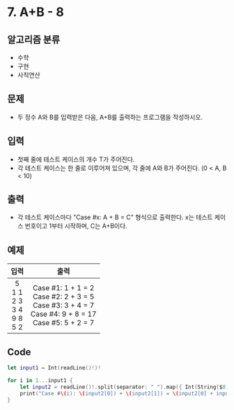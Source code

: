 # 7. A+B - 8
## 알고리즘 분류
* 수학
* 구현
*  사칙연산

## 문제
* 두 정수 A와 B를 입력받은 다음, A+B를 출력하는 프로그램을 작성하시오.

## 입력
* 첫째 줄에 테스트 케이스의 개수 T가 주어진다.
* 각 테스트 케이스는 한 줄로 이루어져 있으며, 각 줄에 A와 B가 주어진다. (0 < A, B < 10)

## 출력
* 각 테스트 케이스마다 "Case #x: A + B = C" 형식으로 출력한다. x는 테스트 케이스 번호이고 1부터 시작하며, C는 A+B이다.

## 예제
|입력|출력|
|:---:|:---:|
|5<br>1 1<br>2 3<br>3 4<br>9 8<br>5 2|Case #1: 1 + 1 = 2<br>Case #2: 2 + 3 = 5<br>Case #3: 3 + 4 = 7<br>Case #4: 9 + 8 = 17<br>Case #5: 5 + 2 = 7|

## Code
```swift
let input1 = Int(readLine()!)!

for i in 1...input1 {
    let input2 = readLine()!.split(separator: " ").map({ Int(String($0))! })
    print("Case #\(i): \(input2[0]) + \(input2[1]) = \(input2[0] + input2[1])")
}
```